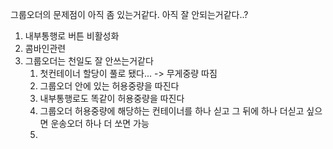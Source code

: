 그룹오더의 문제점이 아직 좀 있는거같다.
아직 잘 안되는거같다..?

1. 내부통행로 버튼 비활성화
2. 콤바인관련
3. 그룹오더는 천일도 잘 안쓰는거같다
	1. 첫컨테이너 할당이 풀로 됐다... -> 무게중량 따짐
	2. 그룹오더 안에 있는 허용중량을 따진다
	3. 내부통행로도 똑같이 허용중량을 따진다
	4. 그룹오더 허용중량에 해당하는 컨테이너를 하나 싣고 그 뒤에 하나 더싣고 싶으면 운송오더 하나 더 쏘면 가능
	5. 